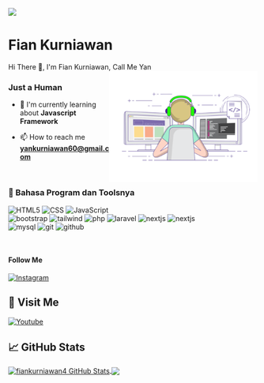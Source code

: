 ![](https://komarev.com/ghpvc/?username=fiankurniawan4&label=PROFILE+VIEWS)
# Fian Kurniawan
Hi There 👋, I'm Fian Kurniawan, Call Me Yan
<img align="right" alt="GIF" src="https://raw.githubusercontent.com/devSouvik/devSouvik/master/gif3.gif" width="300"/>
<br>
<h3>Just a Human</h3>

- 📄 I'm currently learning about **Javascript Framework**

- 📫 How to reach me **yankurniawan60@gmail.com**

<br>

<h3> 👨 Bahasa Program dan Toolsnya </h3>

![HTML5](https://img.shields.io/badge/html%205-grey?style=for-the-badge&logo=html5&logoColor=white&labelColor=8E2DE2)
![CSS](https://img.shields.io/badge/css%20-grey?style=for-the-badge&logo=css3&logoColor=white&labelColor=8E2DE2)
![JavaScript](https://img.shields.io/badge/-JavaScript-grey?style=for-the-badge&logo=javascript&logoColor=white&labelColor=8E2DE2)
<br>
![bootstrap](https://img.shields.io/badge/-bootstrap-grey?style=for-the-badge&logo=bootstrap&logoColor=white&labelColor=8E2DE2)
![tailwind](https://img.shields.io/badge/Tailwind_CSS-grey?style=for-the-badge&logo=tailwind-css&logoColor=white&labelColor=8E2DE2)
![php](https://img.shields.io/badge/-php-grey?style=for-the-badge&logo=php&logoColor=white&labelColor=8E2DE2)
![laravel](https://img.shields.io/badge/-laravel-grey?style=for-the-badge&logo=laravel&logoColor=white&labelColor=8E2DE2)
![nextjs](https://img.shields.io/badge/-nextjs-grey?style=for-the-badge&logo=nextdotjs&logoColor=white&labelColor=8E2DE2)
![nextjs](https://img.shields.io/badge/node.js-grey?style=for-the-badge&logo=Node.js&logoColor=white&labelColor=8E2DE2)
<br>
![mysql](https://img.shields.io/badge/-mysql-grey?style=for-the-badge&logo=mysql&logoColor=white&labelColor=8E2DE2)
![git](https://img.shields.io/badge/-git-grey?style=for-the-badge&logo=git&logoColor=white&labelColor=8E2DE2)
![github](https://img.shields.io/badge/-github-grey?style=for-the-badge&logo=github&logoColor=white&labelColor=8E2DE2)

<br>
<h4>Follow Me</h3>
<a href="https://www.instagram.com/fiank324" target="_blank"><img src="https://img.shields.io/badge/Instagram-%23E4405F.svg?&style=flat-square&logo=instagram&logoColor=white" alt="Instagram"></a>

## 🚶 Visit Me
[![Youtube](https://img.shields.io/badge/Youtube-FF0014?style=for-the-badge&logo=youtube&logoColor=white)](https://youtube.com/channel/UCL_jlZHYd4YOIS0uXkKVahg)
## &#x1f4c8; GitHub Stats
<a href="https://github.com/fiankurniawan4">
  <img align="center" src="https://github-readme-stats.vercel.app/api?username=fiankurniawan4&count_private=true&show_icons=true&hide_border=false&custom_title=fiankurniawan4%20Github%20Stats&include_all_commits=true&hide=issues&theme=tokyonight" alt="fiankurniawan4 GitHub Stats" />
</a>
<a href="https://github.com/fiankurniawan4">
  <img align="center" src="https://github-readme-stats.vercel.app/api/top-langs/?username=fiankurniawan4&layout=compact&hide_border=false&theme=tokyonight" />
</a>
